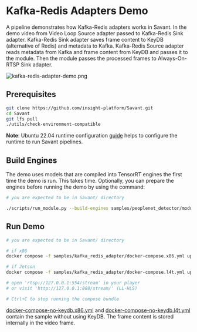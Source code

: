 # Kafka-Redis Adapters Demo

A pipeline demonstrates how Kafka-Redis adapters works in Savant. In the demo video from Video Loop Source adapter passed to Kafka-Redis Sink adapter. Kafka-Redis Sink adapter saves frame content to KeyDB (alternative of Redis) and metadata to Kafka. Kafka-Redis Source adapter reads metadata from Kafka and frame content from KeyDB and passes it to the module. Then the module passes the processed frames to Always-On-RTSP Sink adapter.

![kafka-redis-adapter-demo.png](assets/kafka-redis-adapter-demo.png)

## Prerequisites

```bash
git clone https://github.com/insight-platform/Savant.git
cd Savant
git lfs pull
./utils/check-environment-compatible
```

**Note**: Ubuntu 22.04 runtime configuration [guide](https://insight-platform.github.io/Savant/develop/getting_started/0_configure_prod_env.html) helps to configure the runtime to run Savant pipelines.

## Build Engines

The demo uses models that are compiled into TensorRT engines the first time the demo is run. This takes time. Optionally, you can prepare the engines before running the demo by using the command:

```bash
# you are expected to be in Savant/ directory

./scripts/run_module.py --build-engines samples/peoplenet_detector/module.yml
```

## Run Demo

```bash
# you are expected to be in Savant/ directory

# if x86
docker compose -f samples/kafka_redis_adapter/docker-compose.x86.yml up

# if Jetson
docker compose -f samples/kafka_redis_adapter/docker-compose.l4t.yml up

# open 'rtsp://127.0.0.1:554/stream' in your player
# or visit 'http://127.0.0.1:888/stream/' (LL-HLS)

# Ctrl+C to stop running the compose bundle
```

[docker-compose-no-keydb.x86.yml](docker-compose-no-keydb.x86.yml) and [docker-compose-no-keydb.l4t.yml](docker-compose-no-keydb.l4t.yml) contain the sample without using KeyDB. The frame content is stored internally in the video frame.
